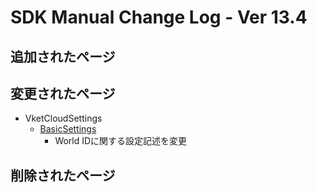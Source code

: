 # SDK Manual Change Log - Ver 13.4

## 追加されたページ

## 変更されたページ

- VketCloudSettings
  - [BasicSettings](https://vrhikky.github.io/VketCloudSDK_Documents/13.4/VketCloudSettings/BasicSettings.html)
    - World IDに関する設定記述を変更

## 削除されたページ
